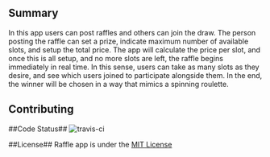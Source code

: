 ## Summary ##

In this app users can post raffles and others can join the draw. The person posting the raffle can set a prize, indicate maximum number of available slots, and setup the total price. The app will calculate the price per slot, and once this is all setup, and no more slots are left, the raffle begins immediately in real time. In this sense, users can take as many slots as they desire, and see which users joined to participate alongside them. In the end, the winner will be chosen in a way that mimics a spinning roulette.

## Contributing ##

##Code Status##
![travis-ci](https://travis-ci.org/theil/raffle.svg?branch=master)

##License##
Raffle app is under the [MIT License](http://opensource.org/licenses/MIT "MIT License")